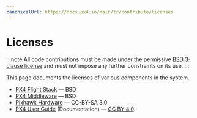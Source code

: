 ```yaml
---
canonicalUrl: https://docs.px4.io/main/tr/contribute/licenses
---
```


# Licenses

:::note
All code contributions must be made under the permissive [BSD 3-clause license](https://opensource.org/licenses/BSD-3-Clause) and must not impose any further constraints on its use.
:::

This page documents the licenses of various components in the system.

* [PX4 Flight Stack](https://github.com/PX4/PX4-Autopilot) &mdash; BSD
* [PX4 Middleware](https://github.com/PX4/PX4-Autopilot) &mdash; BSD
* [Pixhawk Hardware](https://github.com/PX4/Hardware) &mdash; CC-BY-SA 3.0
* [PX4 User Guide](https://github.com/PX4/PX4-user_guide) (Documentation) &mdash;  [CC BY 4.0](https://creativecommons.org/licenses/by/4.0/).
  